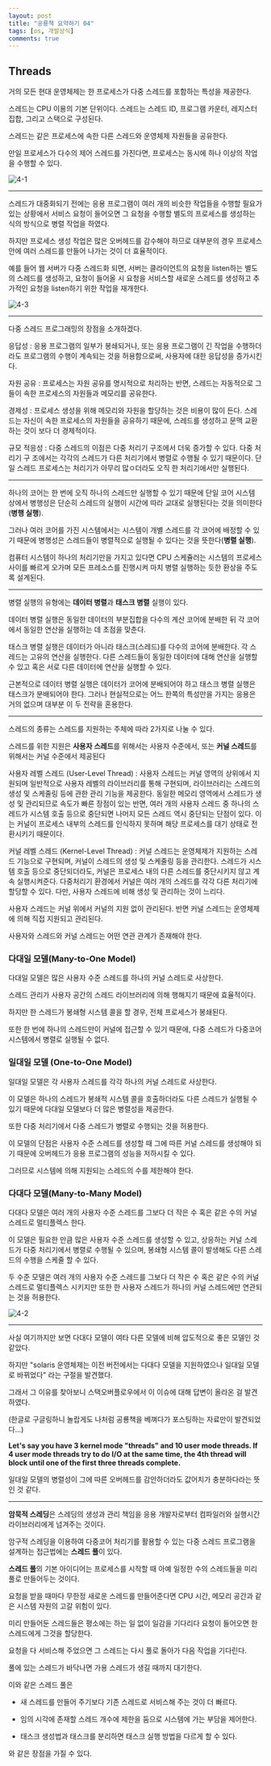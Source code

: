 ```yaml
---
layout: post
title: "공룡책 요약하기 04"
tags: [os, 개발상식]
comments: true
---
```


## Threads

거의 모든 현대 운영체제는 한 프로세스가 다중 스레드를 포함하는 특성을 제공한다.

스레드는 CPU 이용의 기본 단위이다. 스레드는 스레드 ID, 프로그램 카운터, 레지스터 집합, 그리고 스택으로 구성된다.

스레드는 같은 프로세스에 속한 다른 스레드와 운영체제 자원들을 공유한다.

만일 프로세스가 다수의 제어 스레드를 가진다면, 프로세스는 동시에 하나 이상의 작업을 수행할 수 있다.


![4-1](https://user-images.githubusercontent.com/26412908/64075499-249f0a80-ccf4-11e9-8c64-de14fc2d8fad.PNG)

---


스레드가 대중화되기 전에는 응용 프로그램이 여러 개의 비슷한 작업들을 수행할 필요가 있는 상황에서 서비스 요청이 들어오면 그 요청을 수행할 별도의 프로세스를 생성하는 식의 방식으로 병렬 작업을 하였다. 

하지만 프로세스 생성 작업은 많은 오버헤드를 감수해야 하므로 대부분의 경우 프로세스 안에 여러 스레드를 만들어 나가는 것이 더 효율적이다.

예를 들어 웹 서버가 다중 스레드화 되면, 서버는 클라이언트의 요청을 listen하는 별도의 스레드를 생성하고, 요청이 들어올 시 요청을 서비스할 새로운 스레드를 생성하고 추가적인 요청을 listen하기 위한 작업을 재개한다.


![4-3](https://user-images.githubusercontent.com/26412908/64075505-3a143480-ccf4-11e9-89a5-513d4c13c89d.PNG)


---

다중 스레드 프로그래밍의 장점을 소개하겠다.

응답성
: 응용 프로그램의 일부가 봉쇄되거나, 또는 응용 프로그램이 긴 작업을 수행하더라도 프로그램의 수행이 계속되는 것을 허용함으로써, 사용자에 대한 응답성을 증가시킨다.

자원 공유
:  프로세스는 자원 공유를 명시적으로 처리하는 반면, 스레드는 자동적으로 그들이 속한 프로세스의 자원들과 메모리를 공유한다.

경제성
: 프로세스 생성을 위해 메모리와 자원을 할당하는 것은 비용이 많이 든다. 스레드는 자신이 속한 프로세스의 자원들을 공유하기 때문에, 스레드를 생성하고 문맥 교환하는 것이 보다 더 경제적이다.

규모 적응성
: 다중 스레드의 이점은 다중 처리기 구조에서 더욱 증가할 수 있다. 다중 처리기 구 조에서는 각각의 스레드가 다른 처리기에서 병렬로 수행될 수 있기 때문이다. 단일 스레드 프로세스는 처리기가 아무리 많ㅇ더라도 오직 한 처리기에서만 실행된다.

---


 하나의 코어는 한 번에 오직 하나의 스레드만 실행할 수 있기 때문에 단일 코어 시스템 상에서 병행성은 단순히 스레드의 실행이 시간에 따라 교대로 실행된다는 것을 의미한다(**병행 실행**).

 그러나 여러 코어를 가진 시스템에서는 시스템이 개별 스레드를 각 코어에 배정할 수 있기 때문에 병행성은 스레드들이 병렬적으로 실행될 수 있다는 것을 뜻한다(**병렬 실행**).

 컴퓨터 시스템이 하나의 처리기만을 가지고 있다면 CPU 스케쥴러는 시스템의 프로세스 사이를 빠르게 오가며 모든 프레소스를 진행시켜 마치 병렬 실행하는 듯한 환상을 주도록 설계된다.


---


병렬 실행의 유형에는 **데이터 병렬**과 **태스크 병렬** 실행이 있다.

데이터 병렬 실행은 동일한 데이터의 부분집합을 다수의 계산 코어에 분배한 뒤 각 코어에서 동일한 연산을 실행하는 데 초점을 맞춘다.

태스크 병렬 실행은 데이터가 아니라 태스크(스레드)를 다수의 코어에 분배한다. 각 스레드는 고유의 연산을 실행한다. 다른 스레드들이 동일한 데이터에 대해 연산을 실행할 수 있고 혹은 서로 다른 데이터에 연산을 실행할 수 있다.

근본적으로 데이터 병렬 실행은 데이터가 코어에 분배되어야 하고 태스크 병렬 실행은 태스크가 분배되어야 한다. 그러나 현실적으로는 어느 한쪽의 특성만을 가지는 응용은 거의 없으며 대부분 이 두 전략을 혼용한다.

---

스레드의 종류는 스레드를 지원하는 주체에 따라 2가지로 나눌 수 있다.

스레드를 위한 지원은 **사용자 스레드**를 위해서는 사용자 수준에서, 또는 **커널 스레드**를 위해서는 커널 수준에서 제공된다


사용자 레벨 스레드 (User-Level Thread)
: 사용자 스레드는 커널 영역의 상위에서 지원되며 일반적으로 사용자 레벨의 라이브러리를 통해 구현되며, 라이브러리는 스레드의 생성 및 스케줄링 등에 관한 관리 기능을 제공한다. 동일한 메모리 영역에서 스레드가 생성 및 관리되므로 속도가 빠른 장점이 있는 반면, 여러 개의 사용자 스레드 중 하나의 스레드가 시스템 호출 등으로 중단되면 나머지 모든 스레드 역시 중단되는 단점이 있다. 이는 커널이 프로세스 내부의 스레드를 인식하지 못하며 해당 프로세스를 대기 상태로 전환시키기 때문이다.


커널 레벨 스레드 (Kernel-Level Thread)
: 커널 스레드는 운영체제가 지원하는 스레드 기능으로 구현되며, 커널이 스레드의 생성 및 스케줄링 등을 관리한다. 스레드가 시스템 호출 등으로 중단되더라도, 커널은 프로세스 내의 다른 스레드를 중단시키지 않고 계속 실행시켜준다. 다중처리기 환경에서 커널은 여러 개의 스레드를 각각 다른 처리기에 할당할 수 있다. 다만, 사용자 스레드에 비해 생성 및 관리하는 것이 느리다.


사용자 스레드는 커널 위에서 커널의 지원 없이 관리된다. 반면 커널 스레드는 운영체제에 의해 직접 지원되고 관리된다.

사용자와 스레드와 커널 스레드는 어떤 연관 관계가 존재해야 한다.

### 다대일 모델(Many-to-One Model)

다대일 모델은 많은 사용자 수준 스레드를 하나의 커널 스레드로 사상한다.

스레드 관리가 사용자 공간의 스레드 라이브러리에 의해 행해지기 때문에 효율적이다.

하지만 한 스레드가 봉쇄형 시스템 콜을 할 경우, 전체 프로세스가 봉쇄된다.

또한 한 번에 하나의 스레드만이 커널에 접근할 수 있기 때문에, 다중 스레드가 다중코어 시스템에서 병렬로 실행될 수 없다.


### 일대일 모델 (One-to-One Model)

일대일 모델은 각 사용자 스레드를 각각 하나의 커널 스레드로 사상한다. 

이 모델은 하나의 스레드가 봉쇄적 시스템 콜을 호출하더라도 다른 스레드가 실행될 수 있기 때문에 다대일 모델보다 더 많은 병렬성을 제공한다.

또한 다중 처리기에서 다중 스레드가 병렬로 수행되는 것을 허용한다.

이 모델의 단점은 사용자 수준 스레드를 생성할 때 그에 따른 커널 스레드를 생성해야 되기 때문에 오버헤드가 응용 프로그램의 성능을 저하시킬 수 있다.

그러므로 시스템에 의해 지원되는 스레드의 수를 제한해야 한다.



### 다대다 모델(Many-to-Many Model)

다대다 모델은 여러 개의 사용자 수준 스레드를 그보다 더 작은 수 혹은 같은 수의 커널 스레드로 멀티플렉스 한다.

이 모델은 필요한 만큼 많은 사용자 수준 스레드를 생성할 수 있고, 상응하는 커널 스레드가 다중 처리기에서 병렬로 수행될 수 있으며, 봉쇄형 시스템 콜이 발생해도 다른 스레드의 수행을 스케줄 할 수 있다.

두 수준 모델은 여러 개의 사용자 수준 스레드를 그보다 더 작은 수 혹은 같은 수의 커널 스레드로 멀티플렉스 시키지만 또한 한 사용자 스레드가 하나의 커널 스레드에만 연관되는 것을 허용한다.



![4-2](https://user-images.githubusercontent.com/26412908/64075525-6af46980-ccf4-11e9-9097-b4e133d04ed1.PNG)


---

사실 여기까지만 보면 다대다 모델이 여타 다른 모델에 비해 압도적으로 좋은 모델인 것 같았다.

하지만 "solaris 운영체제는 이전 버전에서는 다대다 모델을 지원하였으나 일대일 모델로 바뀌었다" 라는 구절을 발견했다.

그래서 그 이유를 찾아보니 스택오버플로우에서 이 이슈에 대해 답변이 올라온 걸 발견하였다.

(한글로 구글링하니 놀랍게도 나처럼 공룡책을 베껴다가 포스팅하는 자료만이 발견되었다...)


**Let's say you have 3 kernel mode "threads" and 10 user mode threads. If 4 user mode threads try to do I/O at the same time, the 4th thread will block until one of the first three threads complete.**

일대일 모델의 병렬성이 그에 따른 오버헤드를 감안하더라도 값어치가 충분하다라는 뜻인 것 같다.

---

**암묵적 스레딩**은 스레딩의 생성과 관리 책임을 응용 개발자로부터 컴파일러와 실행시간 라이브러리에게 넘겨주는 것이다.

암구적 스레딩을 이용하여 다중코어 처리기를 활용할 수 있는 다중 스레드 프로그램을 설계하는 접근법에는 **스레드 풀**이 있다.


**스레드 풀**의 기본 아이디어는 프로세스를 시작할 때 아예 일정한 수의 스레드들을 미리 풀로 만들어두는 것이다.

요청을 받을 때마다 무한정 새로운 스레드를 만들어준다면 CPU 시간, 메모리 공간과 같은 시스템 자원의 고갈 위험이 있다.

미리 만들어둔 스레드들은 평소에는 하는 일 없이 일감을 기다리다 요청이 들어오면 한 스레드에게 그것을 할당한다. 

요청을 다 서비스해 주었으면 그 스레드는 다시 풀로 돌아가 다음 작업을 기다린다.

풀에 있는 스레드가 바닥나면 가용 스레드가 생길 때까지 대기한다.

이와 같은 스레드 풀은

* 새 스레드를 만들어 주기보다 기존 스레드로 서비스해 주는 것이 더 빠르다.

* 임의 시각에 존재할 스레드 개수에 제한을 둠으로 시스템에 가는 부담을 제어한다.

* 태스크 생성법과 태스크를 분리하면 태스크 실행 방법을 다르게 할 수 있다.

와 같은 장점을 가질 수 있다.





 


